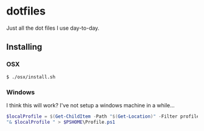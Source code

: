 dotfiles
========

Just all the dot files I use day-to-day.


## Installing

### OSX

```shell
$ ./osx/install.sh
```

### Windows

I think this will work? I've not setup a windows machine in a while...

```powershell
$localProfile = $(Get-ChildItem -Path "$(Get-Location)" -Filter profile.ps1 -Recurse | Select-Object -ExpandProperty FullName)
"& $localProfile " > $PSHOME\Profile.ps1
```
